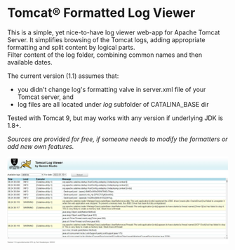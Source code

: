 <h1>Tomcat&reg; Formatted Log Viewer</h1>
<p>This is a simple, yet nice-to-have log viewer web-app for Apache Tomcat Server.
It simplifies browsing of the Tomcat logs, adding appropriate formatting and split content by logical parts.<br>
Filter content of the log folder, combining common names and then available dates.</p>
The current version (1.1) assumes that:
<ul><li>you didn't change log's formatting valve in server.xml file of your Tomcat server, and</li>
  <li>log files are all located under <i>log</i> subfolder of CATALINA_BASE dir</li></ul>
Tested with Tomcat 9, but may works with any version if underlying JDK is 1.8+.<br>

<p><i>Sources are provided for free, if someone needs to modify the formatters or add new own features.<i></p>
<img src="TFLV-screenshot1.jpg"/>
<!---
tgarabedyan/tgarabedyan is a ✨ special ✨ repository because its `README.md` (this file) appears on your GitHub profile.
You can click the Preview link to take a look at your changes.
--->
